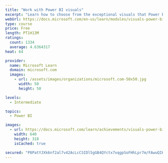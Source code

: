 ```yaml
---
title: "Work with Power BI visuals"
excerpt: "Learn how to choose from the exceptional visuals that Power BI makes available to you. Formatting visuals will direct the user’s attention to exactly where you want it, while helping to make the visual easier to read and interpret. You will also learn about how to use key performance indicators (KPIs)."
webUrl: https://docs.microsoft.com/en-us/learn/modules/visuals-power-bi/
type: course
price: Free
length: PT1H13M
ratings:
  count: 1334
  average: 4.6364317
heat: 64

provider:
  name: Microsoft Learn
  domain: microsoft.com
  images:
    - url: /assets/images/organizations/microsoft.com-50x50.jpg
      width: 50
      height: 50

levels:
  - Intermediate

topics:
  - Power BI

images:
  - url: https://docs.microsoft.com/learn/achievements/visuals-power-bi-social.png
    width: 640
    height: 318
    isCached: true

secured: "P8PatYJXk6nf2al7v42AcLcCSIDl5gGB4QYctx7xqgpSoFHhLpr7m/FAwuQIKH7SHkUe4/fNvye/7i0WhUaNvmBdgzuH1yiL2JF+tCqUe2NB9zfnWrDCNas6/OI9d/n3UyeS7cDmyCRN5br47Vt290QDgYNarUoNtZtMBuXF0UyVh7szxkoKtrfnGrtm5vD5BWpB9LZvchZ32wF94CU1hMKY2AeUZRcyC6hgQPThQCPucCRF+ErlO5dVaWNmT+hu26NW/Tq5h3lrfETqbGaSvHBG7rmP9cMx3pUXp4MPRWqZWTLql0vg52hP2/5zZ/nrmLtQUdcOAi4q8MAPR935OmAGdUhdscWnhRRThUbPWne1TYlFTXLG5hPnFIo90LGLX+S9RTN+d/7/Z1eTofx0zwk7yvBKr3Hc33c9emIV0JA=;fZDIWUe/DHS20DmbSWgR5A=="
---
```


